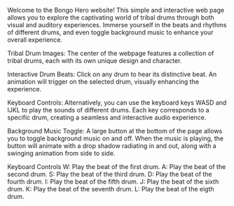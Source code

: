 Welcome to the Bongo Hero website! This simple and interactive web page allows you to explore the captivating world of tribal drums through both visual and auditory experiences. 
Immerse yourself in the beats and rhythms of different drums, and even toggle background music to enhance your overall experience. 

Tribal Drum Images: The center of the webpage features a collection of tribal drums, each with its own unique design and character.

Interactive Drum Beats: Click on any drum to hear its distinctive beat. 
An animation will trigger on the selected drum, visually enhancing the experience.

Keyboard Controls: Alternatively, you can use the keyboard keys WASD and IJKL to play the sounds of different drums. 
Each key corresponds to a specific drum, creating a seamless and interactive audio experience.

Background Music Toggle: A large button at the bottom of the page allows you to toggle background music on and off. 
When the music is playing, the button will animate with a drop shadow radiating in and out, along with a swinging animation from side to side.

Keyboard Controls
W: Play the beat of the first drum.
A: Play the beat of the second drum.
S: Play the beat of the third drum.
D: Play the beat of the fourth drum.
I: Play the beat of the fifth drum.
J: Play the beat of the sixth drum.
K: Play the beat of the seventh drum.
L: Play the beat of the eigth drum.
